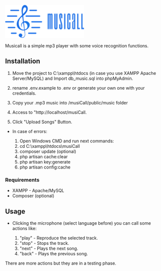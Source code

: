 ![Alt text](./public/images/logo.png?raw=true "Title")

Musicall is a simple mp3 player with some voice recognition functions.

## Installation
1. Move the project to C:\xampp\htdocs (in case you use XAMPP Apache Server/MySQL) and Import db_music.sql into phpMyAdmin.

2. rename .env.example to .env or generate your own one with your credentials.

3. Copy your .mp3 music into /musiCall/public/music folder

4. Access to "http://localhost/musiCall.

5. Click "Upload Songs" Button.

* In case of errors:

   1. Open Windows CMD and run next commands:
   2. cd C:\xampp\htdocs\musiCall
   3. composer update (optional)
   4. php artisan cache:clear
   5. php artisan key:generate
   6. php artisan config:cache


### Requirements
* XAMPP - Apache/MySQL
* Composer (optional)

## Usage

* Clicking the microphone (select language before) you can call some actions like:

   1. "play" - Reproduce the selected track.
   2. "stop" - Stops the track.
   3. "next" - Plays the next song.
   4. "back" - Plays the previous song.

There are more actions but they are in a testing phase.   